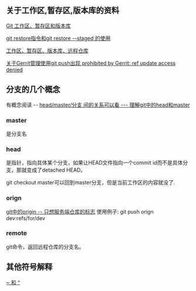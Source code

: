## 关于工作区,暂存区,版本库的资料 

[Git 工作区、暂存区和版本库](https://www.runoob.com/git/git-workspace-index-repo.html)

[git restore指令和git restore --staged 的使用](https://blog.csdn.net/qq_38158479/article/details/106972138)

[工作区、暂存区、版本库、远程仓库](https://www.cnblogs.com/qdhxhz/p/9757390.html)

[关于Gerrit管理使用git push出现 prohibited by Gerrit: ref update access denied](https://blog.csdn.net/HZZOU/article/details/95475830)

## 分支的几个概念

有概念阅读 -- [head/master/分支 间的关系可以看 --- 理解git中的head和master](https://blog.csdn.net/bdss58/article/details/40537859)

### master
是分支名

### head
是指针，指向具体某个分支，如果让HEAD文件指向一个commit id而不是具体分支，那就变成了detached HEAD。 

git checkout master可以回到master分支，但是当前工作区的内容就没了.

### orign
[git中的origin -- 只想服务端仓库的标志](https://blog.csdn.net/niexia_/article/details/79422859)
使用例子: git push orign dev:refs/for/dev

### remote
git命令，返回远程仓库的分支名。

## 其他符号解释

[ ~ 和 ^](https://www.2cto.com/kf/201807/758347.html)
